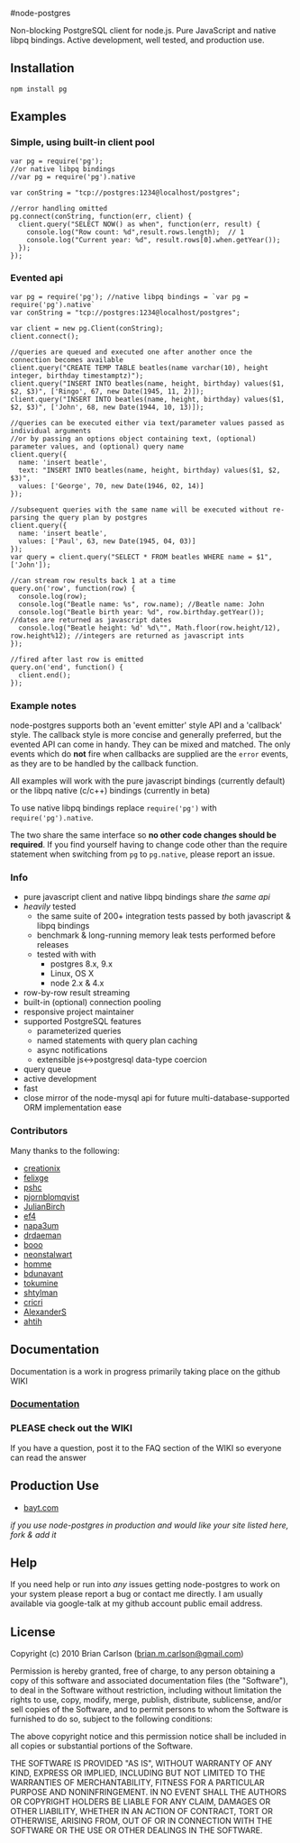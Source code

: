 #node-postgres

Non-blocking PostgreSQL client for node.js.  Pure JavaScript and native libpq bindings.  Active development,  well tested, and production use.

## Installation

    npm install pg
    
## Examples

### Simple, using built-in client pool

    var pg = require('pg'); 
    //or native libpq bindings
    //var pg = require('pg').native

    var conString = "tcp://postgres:1234@localhost/postgres";

    //error handling omitted
    pg.connect(conString, function(err, client) {
      client.query("SELECT NOW() as when", function(err, result) {
        console.log("Row count: %d",result.rows.length);  // 1
        console.log("Current year: %d", result.rows[0].when.getYear());
      });
    });

### Evented api

    var pg = require('pg'); //native libpq bindings = `var pg = require('pg').native`
    var conString = "tcp://postgres:1234@localhost/postgres";
    
    var client = new pg.Client(conString);
    client.connect();

    //queries are queued and executed one after another once the connection becomes available
    client.query("CREATE TEMP TABLE beatles(name varchar(10), height integer, birthday timestamptz)");
    client.query("INSERT INTO beatles(name, height, birthday) values($1, $2, $3)", ['Ringo', 67, new Date(1945, 11, 2)]);
    client.query("INSERT INTO beatles(name, height, birthday) values($1, $2, $3)", ['John', 68, new Date(1944, 10, 13)]);

    //queries can be executed either via text/parameter values passed as individual arguments
    //or by passing an options object containing text, (optional) parameter values, and (optional) query name
    client.query({
      name: 'insert beatle',
      text: "INSERT INTO beatles(name, height, birthday) values($1, $2, $3)",
      values: ['George', 70, new Date(1946, 02, 14)]
    });

    //subsequent queries with the same name will be executed without re-parsing the query plan by postgres
    client.query({
      name: 'insert beatle',
      values: ['Paul', 63, new Date(1945, 04, 03)]
    });
    var query = client.query("SELECT * FROM beatles WHERE name = $1", ['John']);

    //can stream row results back 1 at a time
    query.on('row', function(row) {
      console.log(row);
      console.log("Beatle name: %s", row.name); //Beatle name: John
      console.log("Beatle birth year: %d", row.birthday.getYear()); //dates are returned as javascript dates
      console.log("Beatle height: %d' %d\"", Math.floor(row.height/12), row.height%12); //integers are returned as javascript ints
    });
    
    //fired after last row is emitted
    query.on('end', function() { 
      client.end();
    });

### Example notes

node-postgres supports both an 'event emitter' style API and a 'callback' style.  The callback style is more concise and generally preferred, but the evented API can come in handy.  They can be mixed and matched.  The only events which do __not__ fire when callbacks are supplied are the `error` events, as they are to be handled by the callback function.

All examples will work with the pure javascript bindings (currently default) or the libpq native (c/c++) bindings (currently in beta)

To use native libpq bindings replace `require('pg')` with `require('pg').native`.

The two share the same interface so __no other code changes should be required__.  If you find yourself having to change code other than the require statement when switching from `pg` to `pg.native`, please report an issue.

### Info

* pure javascript client and native libpq bindings share _the same api_
* _heavily_ tested
  * the same suite of 200+ integration tests passed by both javascript & libpq bindings
  * benchmark & long-running memory leak tests performed before releases
  * tested with with
    * postgres 8.x, 9.x
    * Linux, OS X
    * node 2.x & 4.x
* row-by-row result streaming
* built-in (optional) connection pooling
* responsive project maintainer
* supported PostgreSQL features
  * parameterized queries
  * named statements with query plan caching
  * async notifications
  * extensible js<->postgresql data-type coercion 
* query queue
* active development
* fast
* close mirror of the node-mysql api for future multi-database-supported ORM implementation ease

### Contributors

Many thanks to the following:

* [creationix](https://github.com/creationix)
* [felixge](https://github.com/felixge)
* [pshc](https://github.com/pshc)
* [pjornblomqvist](https://github.com/bjornblomqvist)
* [JulianBirch](https://github.com/JulianBirch)
* [ef4](https://github.com/ef4)
* [napa3um](https://github.com/napa3um)
* [drdaeman](https://github.com/drdaeman)
* [booo](https://github.com/booo)
* [neonstalwart](https://github.com/neonstalwart)
* [homme](https://github.com/homme)
* [bdunavant](https://github.com/bdunavant)
* [tokumine](https://github.com/tokumine)
* [shtylman](https://github.com/shtylman)
* [cricri](https://github.com/cricri)
* [AlexanderS](https://github.com/AlexanderS)
* [ahtih](https://github.com/ahtih)

## Documentation

Documentation is a work in progress primarily taking place on the github WIKI

### [Documentation](https://github.com/brianc/node-postgres/wiki)

### __PLEASE__ check out the WIKI

If you have a question, post it to the FAQ section of the WIKI so everyone can read the answer

## Production Use
* [bayt.com](http://bayt.com)

_if you use node-postgres in production and would like your site listed here, fork & add it_

## Help

If you need help or run into _any_ issues getting node-postgres to work on your system please report a bug or contact me directly.  I am usually available via google-talk at my github account public email address.
    
## License

Copyright (c) 2010 Brian Carlson (brian.m.carlson@gmail.com)

 Permission is hereby granted, free of charge, to any person obtaining a copy
 of this software and associated documentation files (the "Software"), to deal
 in the Software without restriction, including without limitation the rights
 to use, copy, modify, merge, publish, distribute, sublicense, and/or sell
 copies of the Software, and to permit persons to whom the Software is
 furnished to do so, subject to the following conditions:

 The above copyright notice and this permission notice shall be included in
 all copies or substantial portions of the Software.

 THE SOFTWARE IS PROVIDED "AS IS", WITHOUT WARRANTY OF ANY KIND, EXPRESS OR
 IMPLIED, INCLUDING BUT NOT LIMITED TO THE WARRANTIES OF MERCHANTABILITY,
 FITNESS FOR A PARTICULAR PURPOSE AND NONINFRINGEMENT. IN NO EVENT SHALL THE
 AUTHORS OR COPYRIGHT HOLDERS BE LIABLE FOR ANY CLAIM, DAMAGES OR OTHER
 LIABILITY, WHETHER IN AN ACTION OF CONTRACT, TORT OR OTHERWISE, ARISING FROM,
 OUT OF OR IN CONNECTION WITH THE SOFTWARE OR THE USE OR OTHER DEALINGS IN
 THE SOFTWARE.



